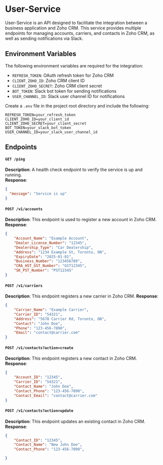 # User-Service
User-Service is an API designed to facilitate the integration between a business application and Zoho CRM. This service provides multiple endpoints for managing accounts, carriers, and contacts in Zoho CRM, as well as sending notifications via Slack.


## Environment Variables

The following environment variables are required for the integration:

- `REFRESH_TOKEN`: OAuth refresh token for Zoho CRM
- `CLIENT_ZOHO_ID`: Zoho CRM client ID
- `CLIENT_ZOHO_SECRET`: Zoho CRM client secret
- `BOT_TOKEN`: Slack bot token for sending notifications
- `USER_CHANNEL_ID`: Slack user channel ID for notifications

Create a `.env` file in the project root directory and include the following:

```env
REFRESH_TOKEN=your_refresh_token
CLIENT_ZOHO_ID=your_client_id
CLIENT_ZOHO_SECRET=your_client_secret
BOT_TOKEN=your_slack_bot_token
USER_CHANNEL_ID=your_slack_user_channel_id
```

## Endpoints
#### `GET /ping`
**Description**: A health check endpoint to verify the service is up and running.  
**Response**:  
```json
{
  "message": "Service is up"
}
```

#### `POST /v1/accounts`
**Description**: This endpoint is used to register a new account in Zoho CRM.
**Response**:  
```json
{
    "Account_Name": "Example Account",
    "Dealer_License_Number": "12345",
    "Dealership_Type": "Car Dealership",
    "Address": "1234 Example St, Toronto, ON",
    "ExpiryDate": "2025-01-01",
    "Business_Number": "123456789",
    "CRA_HST_GST_Number": "GST12345",
    "SK_PST_Number": "PST12345"
}

```

#### `POST /v1/carriers`
**Description**: This endpoint registers a new carrier in Zoho CRM.
**Response**:
```json
{
    "Carrier_Name": "Example Carrier",
    "Carrier_ID": "54321",
    "Address": "5678 Carrier Rd, Toronto, ON",
    "Contact": "John Doe",
    "Phone": "123-456-7890",
    "Email": "contact@carrier.com"
}

```

#### `POST /v1/contacts?action=create`
**Description**: This endpoint registers a new contact in Zoho CRM.
**Response**:
```json
{
    "Account_ID": "12345",
    "Carrier_ID": "54321",
    "Contact_Name": "John Doe",
    "Contact_Phone": "123-456-7890",
    "Contact_Email": "contact@carrier.com"
}
```

#### `POST /v1/contacts?action=update`
**Description**: This endpoint updates an existing contact in Zoho CRM.
**Response**:
```json
{
    "Contact_ID": "12345",
    "Contact_Name": "New John Doe",
    "Contact_Phone": "123-456-7890",

}
```